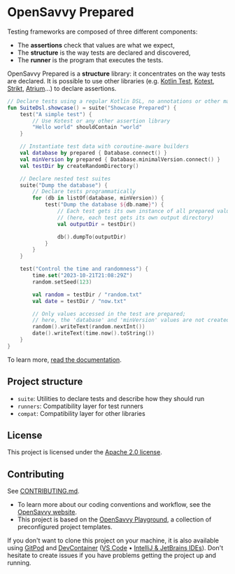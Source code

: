 # OpenSavvy Prepared

Testing frameworks are composed of three different components:
- The **assertions** check that values are what we expect,
- The **structure** is the way tests are declared and discovered,
- The **runner** is the program that executes the tests.

OpenSavvy Prepared is a **structure** library: it concentrates on the way tests are declared.
It is possible to use other libraries (e.g. [Kotlin Test](https://kotlinlang.org/api/latest/kotlin.test/), [Kotest](https://kotest.io/), [Strikt](https://strikt.io/), [Atrium](https://atriumlib.org)…) to declare assertions.

```kotlin
// Declare tests using a regular Kotlin DSL, no annotations or other magic
fun SuiteDsl.showcase() = suite("Showcase Prepared") {
	test("A simple test") {
		// Use Kotest or any other assertion library
		"Hello world" shouldContain "world"
	}

	// Instantiate test data with coroutine-aware builders
	val database by prepared { Database.connect() }
	val minVersion by prepared { Database.minimalVersion.connect() }
	val testDir by createRandomDirectory()

	// Declare nested test suites
	suite("Dump the database") {
		// Declare tests programmatically
		for (db in listOf(database, minVersion)) {
			test("Dump the database ${db.name}") {
				// Each test gets its own instance of all prepared values
				// (here, each test gets its own output directory)
				val outputDir = testDir()

				db().dumpTo(outputDir)
			}
		}
	}

	test("Control the time and randomness") {
		time.set("2023-10-21T21:08:29Z")
		random.setSeed(123)

		val random = testDir / "random.txt"
		val date = testDir / "now.txt"

		// Only values accessed in the test are prepared;
		// here, the 'database' and 'minVersion' values are not created
		random().writeText(random.nextInt())
		date().writeText(time.now().toString())
	}
}
```

To learn more, [read the documentation](https://opensavvy.gitlab.io/groundwork/prepared/docs).

## Project structure

- `suite`: Utilities to declare tests and describe how they should run
- `runners`: Compatibility layer for test runners
- `compat`: Compatibility layer for other libraries

## License

This project is licensed under the [Apache 2.0 license](LICENSE).

## Contributing

See [CONTRIBUTING.md](CONTRIBUTING.md).
- To learn more about our coding conventions and workflow, see the [OpenSavvy website](https://opensavvy.dev/open-source/index.html).
- This project is based on the [OpenSavvy Playground](docs/playground/README.md), a collection of preconfigured project templates.

If you don't want to clone this project on your machine, it is also available using [GitPod](https://www.gitpod.io/) and [DevContainer](https://containers.dev/) ([VS Code](https://code.visualstudio.com/docs/devcontainers/containers) • [IntelliJ & JetBrains IDEs](https://www.jetbrains.com/help/idea/connect-to-devcontainer.html)). Don't hesitate to create issues if you have problems getting the project up and running.

